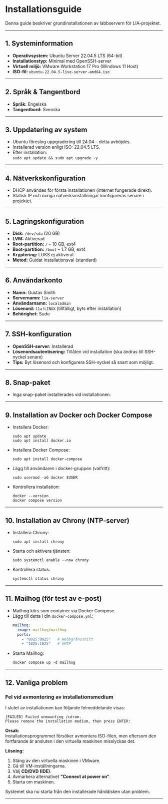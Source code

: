 # Installationsguide

Denna guide beskriver grundinstallationen av labbservern för LIA-projektet.

---

## 1. Systeminformation

- **Operativsystem:** Ubuntu Server 22.04.5 LTS (64-bit)
- **Installationstyp:** Minimal med OpenSSH-server
- **Virtuell miljö:** VMware Workstation 17 Pro (Windows 11 Host)
- **ISO-fil:** `ubuntu-22.04.5-live-server-amd64.iso`

---

## 2. Språk & Tangentbord

- **Språk:** Engelska
- **Tangentbord:** Svenska

---

## 3. Uppdatering av system

- Ubuntu föreslog uppgradering till 24.04 – detta avböjdes.
- Installerad version enligt ISO: 22.04.5 LTS.
- Efter installation:  
  `sudo apt update && sudo apt upgrade -y`

---

## 4. Nätverkskonfiguration

- DHCP användes för första installationen (internet fungerade direkt).
- Statisk IP och övriga nätverksinställningar konfigureras senare i projektet.

---

## 5. Lagringskonfiguration

- **Disk:** `/dev/sda` (20 GB)
- **LVM:** Aktiverad
- **Root-partition:** `/` – 10 GB, ext4
- **Boot-partition:** `/boot` – 1.7 GB, ext4
- **Kryptering:** LUKS ej aktiverat
- **Metod:** Guidat installationsval (standard)

---

## 6. Användarkonto

- **Namn:** Gustav Smith
- **Servernamn:** `lia-server`
- **Användarnamn:** `localadmin`
- **Lösenord:** `l1a!LINUX` (tillfälligt, byts efter installation)
- **Behörighet:** Sudo

---

## 7. SSH-konfiguration

- **OpenSSH-server:** Installerad
- **Lösenordsautentisering:** Tillåten vid installation (ska ändras till SSH-nyckel senare)
- **Tips:** Byt lösenord och konfigurera SSH-nyckel så snart som möjligt.

---

## 8. Snap-paket

- Inga snap-paket installerades vid installationen.

---

## 9. Installation av Docker och Docker Compose

- Installera Docker:
  ```
  sudo apt update
  sudo apt install docker.io
  ```
- Installera Docker Compose:
  ```
  sudo apt install docker-compose
  ```
- Lägg till användaren i docker-gruppen (valfritt):
  ```
  sudo usermod -aG docker $USER
  ```
- Kontrollera installation:
  ```
  docker --version
  docker compose version
  ```

---

## 10. Installation av Chrony (NTP-server)

- Installera Chrony:
  ```
  sudo apt install chrony
  ```
- Starta och aktivera tjänsten:
  ```
  sudo systemctl enable --now chrony
  ```
- Kontrollera status:
  ```
  systemctl status chrony
  ```

---

## 11. Mailhog (för test av e-post)

- Mailhog körs som container via Docker Compose.
- Lägg till detta i din `docker-compose.yml`:
    ```yaml
    mailhog:
      image: mailhog/mailhog
      ports:
        - "8025:8025"   # Webbgränssnitt
        - "1025:1025"   # SMTP
    ```
- Starta Mailhog:
  ```
  docker compose up -d mailhog
  ```

---

## 12. Vanliga problem

### Fel vid avmontering av installationsmedium

I slutet av installationen kan följande felmeddelande visas:

```
[FAILED] Failed unmounting /cdrom.
Please remove the installation medium, then press ENTER:
```

**Orsak:**  
Installationsprogrammet försöker avmontera ISO-filen, men eftersom den fortfarande är ansluten i den virtuella maskinen misslyckas det.

**Lösning:**  
1. Stäng av den virtuella maskinen i VMware.
2. Gå till VM-inställningarna.
3. Välj **CD/DVD (IDE)**.
4. Avmarkera alternativet **"Connect at power on"**.
5. Starta om maskinen.

Systemet ska nu starta från den installerade hårddisken utan problem.

---
